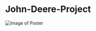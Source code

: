 # John-Deere-Project

![Image of Poster](https://github.com/leahy8/John-Deere-Project/blob/master/Media/John_Deere_Poster.png)
